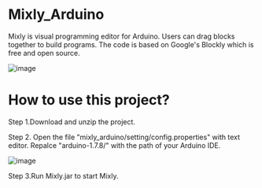 # Mixly_Arduino
Mixly is visual programming editor for Arduino. Users can drag blocks together to build programs. The code is based on Google's Blockly which is free and open source.

![image](https://raw.githubusercontent.com/xbed/mixly_arduino/master/mixly_arduino/blockly/media/demo.png)

# How to use this project?

Step 1.Download and unzip the project.

Step 2. Open the file "mixly_arduino/setting/config.properties" with text editor.
Repalce "arduino-1.7.8/" with the path of your Arduino IDE.

![image](https://raw.githubusercontent.com/xbed/mixly_arduino/master/mixly_arduino/blockly/media/config.png)

Step 3.Run Mixly.jar to start Mixly.
